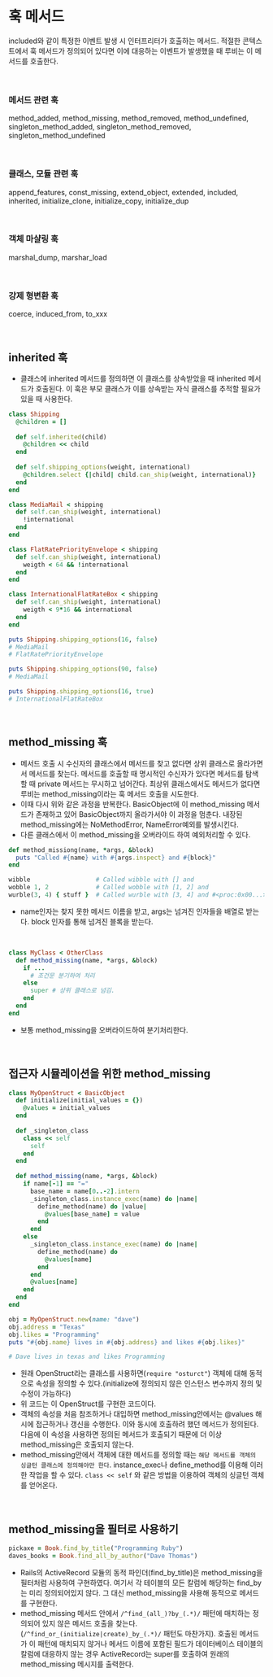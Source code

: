 # 훅 메서드
included와 같이 특정한 이벤트 발생 시 인터프리터가 호출하는 메서드. 적절한 콘텍스트에서 훅 메서드가 정의되어 있다면 이에 대응하는 이벤트가 발생했을 때 루비는 이 메서드를 호출한다.

<br>

### 메서드 관련 훅
method_added, method_missing, method_removed, method_undefined, singleton_method_added, singleton_method_removed, singleton_method_undefined

<br>

### 클래스, 모듈 관련 훅
append_features, const_missing, extend_object, extended, included, inherited, initialize_clone, initialize_copy, initialize_dup

<br>

### 객체 마샬링 훅
marshal_dump, marshar_load

<br>

### 강제 형변환 훅
coerce, induced_from, to_xxx

<br>

## inherited 훅
- 클래스에 inherited 메서드를 정의하면 이 클래스를 상속받았을 때 inherited 메서드가 호출된다. 이 훅은 부모 클래스가 이를 상속받는 자식 클래스를 추적할 필요가 있을 때 사용한다.

```ruby
class Shipping
  @children = []
    
  def self.inherited(child)
    @children << child
  end
    
  def self.shipping_options(weight, international)
    @children.select {|child| child.can_ship(weight, international)}
  end
end

class MediaMail < shipping
  def self.can_ship(weight, international)
    !international
  end
end

class FlatRatePriorityEnvelope < shipping
  def self.can_ship(weight, international)
    weigth < 64 && !international
  end
end

class InternationalFlatRateBox < shipping
  def self.can_ship(weight, international)
    weigth < 9*16 && international
  end
end

puts Shipping.shipping_options(16, false) 
# MediaMail
# FlatRatePriorityEnvelope

puts Shipping.shipping_options(90, false) 
# MediaMail

puts Shipping.shipping_options(16, true) 
# InternationalFlatRateBox

```

<br>

## method_missing 훅
- 메서드 호출 시 수신자의 클래스에서 메서드를 찾고 없다면 상위 클래스로 올라가면서 메서드를 찾는다. 메서드를 호출할 때 명시적인 수신자가 있다면 메서드를 탐색할 때 private 메서드는 무시하고 넘어간다. 최상위 클래스에서도 메서드가 없다면 루비는 method_missing이라는 훅 메서드 호출을 시도한다.
- 이때 다시 위와 같은 과정을 반복한다. BasicObject에 이 method_missing 메서드가 존재하고 있어 BasicObject까지 올라가서야 이 과정을 멈춘다. 내장된 method_missing에는 NoMethodError, NameError예외를 발생시킨다.
- 다른 클래스에서 이 method_missing을 오버라이드 하여 예외처리할 수 있다.

```ruby
def method_missiong(name, *args, &block)
  puts "Called #{name} with #{args.inspect} and #{block}"
end

wibble                  # Called wibble with [] and
wobble 1, 2             # Called wobble with [1, 2] and
wurble(3, 4) { stuff }  # Called wurble with [3, 4] and #<proc:0x00...>
```

- name인자는 찾지 못한 메서드 이름을 받고, args는 넘겨진 인자들을 배열로 받는다. block 인자를 통해 넘겨진 블록을 받는다.

<br>


```ruby
class MyClass < OtherClass
  def method_missing(name, *args, &block)
    if ...
      # 조건문 분기하여 처리
    else
      super # 상위 클래스로 넘김.
    end
  end
end
```
- 보통 method_missing을 오버라이드하여 분기처리한다.

<br>


## 접근자 시뮬레이션을 위한 method_missing
```ruby
class MyOpenStruct < BasicObject
  def initialize(initial_values = {})
    @values = initial_values
  end
    
  def _singleton_class
    class << self
      self
    end
  end
    
  def method_missing(name, *args, &block)
    if name[-1] == "="
      base_name = name[0..-2].intern
      _singleton_class.instance_exec(name) do |name|
        define_method(name) do |value|
          @values[base_name] = value
        end
      end
    else
      _singleton_class.instance_exec(name) do |name|
        define_method(name) do
          @values[name]
        end
      end
      @values[name]
    end
  end
end

obj = MyOpenStruct.new(name: "dave")
obj.address = "Texas"
obj.likes = "Programming"
puts "#{obj.name} lives in #{obj.address} and likes #{obj.likes}"

# Dave lives in texas and likes Programming
```
- 원래 OpenStruct라는 클래스를 사용하면(`require "osturct"`) 객체에 대해 동적으로 속성을 정의할 수 있다.(initialize에 정의되지 않은 인스턴스 변수까지 정의 및 수정이 가능하다)
- 위 코드는 이 OpenStruct를 구현한 코드이다.
- 객체의 속성을 처음 참조하거나 대입하면 method_missing안에서는 @values 해시에 접근하거나 갱신을 수행한다. 이와 동시에 호출하려 했던 메서드가 정의된다. 다음에 이 속성을 사용하면 정의된 메서드가 호출되기 때문에 더 이상 method_missing은 호출되지 않는다. 
- method_missing안에서 객체에 대한 메서드를 정의할 때는 `해당 메서드를 객체의 싱글턴 클래스에 정의해야만 한다`. instance_exec나 define_method를 이용해 이러한 작업을 할 수 있다. `class << self` 와 같은 방법을 이용하여 객체의 싱글턴 객체를 얻어온다.

<br>


## method_missing을 필터로 사용하기

```ruby
pickaxe = Book.find_by_title("Programming Ruby")
daves_books = Book.find_all_by_author("Dave Thomas")
```
- Rails의 ActiveRecord 모듈의 동적 파인더(find_by_title)은 method_missing을 필터처럼 사용하여 구현하였다. 여기서 각 테이블의 모든 칼럼에 해당하는 find_by는 미리 정의되어있지 않다. 그 대신 method_missing을 사용해 동적으로 메서드를 구현한다. 
- method_missing 메서드 안에서 `/^find_(all_)?by_(.*)/` 패턴에 매치하는 정의되어 있지 않은 메서드 호출을 찾는다.(`/^find_or_(initialize|create)_by_(.*)/` 패턴도 마찬가지). 호출된 메서드가 이 패턴에 매치되지 않거나 메서드 이름에 포함된 필드가 데이터베이스 테이블의 칼럼에 대응하지 않는 경우 ActiveRecord는 super를 호출하여 원래의 method_missing 메시지를 출력한다.